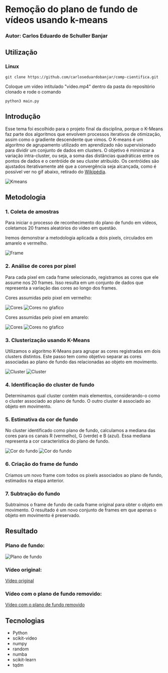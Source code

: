 # Remoção do plano de fundo de vídeos usando k-means

### Autor: Carlos Eduardo de Schuller Banjar

## Utilização

### Linux

```
git clone https://github.com/carloseduardobanjar/comp-cientifica.git
```

Coloque um vídeo intitulado "video.mp4" dentro da pasta do repositório clonado e rode o comando

```
python3 main.py
```

## Introdução

Esse tema foi escolhido para o projeto final da disciplina, porque o K-Means faz parte dos algoritmos que envolvem processos iterativos de otimização, assim como o gradiente descendente que vimos. O K-means é um algoritmo de agrupamento utilizado em aprendizado não supervisionado para dividir um conjunto de dados em clusters. O objetivo é minimizar a variação intra-cluster, ou seja, a soma das distâncias quadráticas entre os pontos de dados e o centróide de seu cluster atribuído. Os centróides são ajustados iterativamente até que a convergência seja alcançada, como é possível ver no gif abaixo, retirado do [Wikipédia](https://en.m.wikipedia.org/wiki/File:K-means_convergence.gif).

![Kmeans](assets/K-means_convergence.gif)

## Metodologia

### 1. Coleta de amostras

Para iniciar o processo de reconhecimento do plano de fundo em vídeos, coletamos 20 frames aleatórios do vídeo em questão.

Iremos demonstrar a metodologia aplicada a dois pixels, circulados em amarelo e vermelho.

![Frame](assets/imagem_com_circulos.png)

### 2. Análise de cores por pixel

Para cada pixel em cada frame selecionado, registramos as cores que ele assume nos 20 frames. Isso resulta em um conjunto de dados que representa a variação das cores ao longo dos frames.

Cores assumidas pelo pixel em vermelho:

![Cores](assets/cores_pixel_vermelho.png)
![Cores no gŕafico](assets/cores_vermelho_grafico.png)

Cores assumidas pelo pixel em amarelo:

![Cores](assets/cores_pixel_amarelo.png)
![Cores no gŕafico](assets/cores_amarelo_grafico.png)

### 3. Clusterização usando K-Means

Utilizamos o algoritmo K-Means para agrupar as cores registradas em dois clusters distintos. Este passo tem como objetivo separar as cores associadas ao plano de fundo das relacionadas ao objeto em movimento.

![Cluster](assets/cores_vermelho_cluster.png)
![Cluster](assets/cores_amarelo_cluster.png)

### 4. Identificação do cluster de fundo

Determinamos qual cluster contém mais elementos, considerando-o como o cluster associado ao plano de fundo. O outro cluster é associado ao objeto em movimento.

### 5. Estimativa da cor de fundo

No cluster identificado como plano de fundo, calculamos a mediana das cores para os canais R (vermelho), G (verde) e B (azul). Essa mediana representa a cor característica do plano de fundo.

![Cor do fundo](assets/cor_pixel_vermelho.png)
![Cor do fundo](assets/cor_pixel_amarelo.png)

### 6. Criação do frame de fundo

Criamos um novo frame com todos os pixels associados ao plano de fundo, estimados na etapa anterior.

### 7. Subtração do fundo

Subtraímos o frame de fundo de cada frame original para obter o objeto em movimento. O resultado é um novo conjunto de frames em que apenas o objeto em movimento é preservado.

## Resultado

### Plano de fundo:

![Plano de fundo](fundo.png)

### Vídeo original:

[Vídeo original](video.mp4)

### Vídeo com o plano de fundo removido:

[Vídeo com o plano de fundo removido](foreground.mp4)

## Tecnologias

- Python
- scikit-video
- numpy
- random
- numba
- scikit-learn
- tqdm
